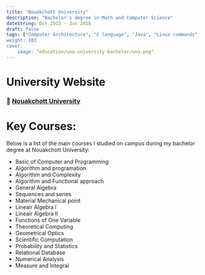 ```yaml
---
title: "Nouakchott University"
description: "Bachelor's degree in Math and Computer Science"
dateString: Oct 2015 - Jun 2018
draft: false
tags: ["Computer Architecture", "C language", "Java", "Linux commands", "Turing machine", "Java", "Algorithms and Complexity", "Probability", "Statistics", "Graphs", "SQL language", XML", "Algebra", Geometric, "Physics"]
weight: 103
cover:
    image: "education/una-university-bachelor/una.png"
---
```


# University Website
### 🔗 [Nouakchott University](https://www.univ-nkc.mr/)

# Key Courses: 
Below is a list of the main courses I studied on campus during my bachelor degree at Nouakchott University:
- Basic of Computer and Programming
- Algorithm and programation
- Algorithm and Complexity
- Algorithm and Functional approach
- General Algebra
- Sequences and series
- Material Mechanical point
- Lineair Algebra I
- Lineair Algebra II
- Functions of One Variable
- Theoretical Computing
- Geometrical Optics
- Scientific Computation
- Probability and Statistics
- Relational Database
- Numerical Analysis
- Measure and Integral